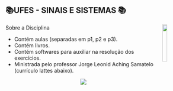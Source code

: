 
## 📚UFES - SINAIS E SISTEMAS  📚
<img align="right" width="16%" src="https://user-images.githubusercontent.com/80075307/220129072-48d5ff96-a10d-4e0b-9024-9374bee2c0c2.svg">

Sobre a Disciplina
  * Contém  aulas (separadas em p1, p2 e p3).
  * Contém livros.
  * Contém softwares para auxiliar na resolução dos exercícios.
  * Ministrada pelo professor Jorge Leonid Aching Samatelo (currículo lattes abaixo).
  
<div align="center">
    <a href="http://lattes.cnpq.br/5049258096050209" target="_blank"
      ><img
        src="https://img.shields.io/badge/-Currículo Lattes-%230077B5?style=for-the-badge&logo=linkedin&logoColor=white"
        target="_blank"
  </div>
